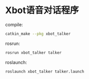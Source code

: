 # Xbot语音对话程序

compile:
```bash
catkin_make --pkg xbot_talker
```

rosrun:
```bash
rosrun xbot_talker talker
```

roslaunch:
```bash
roslaunch xbot_talker talker.launch
```



